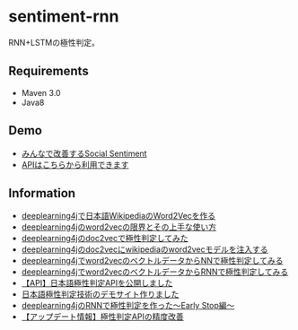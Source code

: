 # sentiment-rnn
RNN+LSTMの極性判定。

## Requirements
- Maven 3.0
- Java8

## Demo
- [みんなで改善するSocial Sentiment](https://mashup.apitore.com/social-sentiment/index.html)
- [APIはこちらから利用できます](https://apitore.com/store/apis/details?id=11)

## Information
- [deeplearning4jで日本語WikipediaのWord2Vecを作る](http://blog.apitore.com/2016/09/19/deeplearning4j-jwikipedia-word2vec/)
- [deeplearning4jのword2vecの限界とその上手な使い方](http://blog.apitore.com/2016/09/22/deeplearning4j-word2vec-limitation-and-application/)
- [deeplearning4jのdoc2vecで極性判定してみた](http://blog.apitore.com/2016/10/17/deeplearning4j-doc2vec-sentiment/)
- [deeplearning4jのdoc2vecにwikipediaのword2vecモデルを注入する](http://blog.apitore.com/2016/10/18/deeplearning4j-doc2vec-word2vec-injection/)
- [deeplearning4jでword2vecのベクトルデータからNNで極性判定してみる](http://blog.apitore.com/2016/10/19/deeplearning4j-word2vec-neuralnetwork-sentiment/)
- [deeplearning4jでword2vecのベクトルデータからRNNで極性判定してみる](http://blog.apitore.com/2016/10/20/deeplearning4j-word2vec-rnn/)
- [【API】日本語極性判定APIを公開しました](http://blog.apitore.com/2016/10/24/sentiment-classification-api/)
- [日本語極性判定技術のデモサイト作りました](http://blog.apitore.com/2016/10/25/ja-sentiment-classification-demo/)
- [deeplearning4jのRNNで極性判定を作った～Early Stop編～](http://blog.apitore.com/2016/11/01/deeplearning4j-rnn-sentiment-early-stop/)
- [【アップデート情報】極性判定APIの精度改善](http://blog.apitore.com/2016/11/06/update-info-sentiment-api/)


